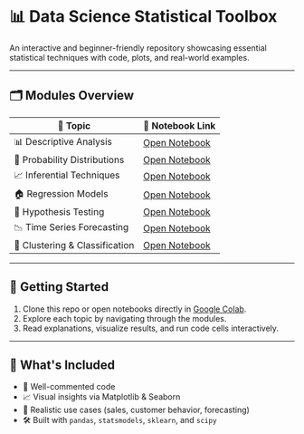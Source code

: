 
# 📊 Data Science Statistical Toolbox

An interactive and beginner-friendly repository showcasing essential statistical techniques with code, plots, and real-world examples.

---

## 🗂️ Modules Overview

| 📌 Topic                       | 📁 Notebook Link                                                  |
|-------------------------------|-------------------------------------------------------------------|
| 📊 Descriptive Analysis        | [Open Notebook](notebooks/Descriptive_Statistics.ipynb)          |
| 🎲 Probability Distributions   | [Open Notebook](notebooks/Probability_Distributions.ipynb)        |
| 📈 Inferential Techniques      | [Open Notebook](notebooks/Inferential_Statistics.ipynb)           |
| 🏠 Regression Models           | [Open Notebook](notebooks/Regression_Analysis.ipynb)              |
| 🧪 Hypothesis Testing          | [Open Notebook](notebooks/Hypothesis_Testing.ipynb)               |
| 📉 Time Series Forecasting     | [Open Notebook](notebooks/Time_Series_Analysis.ipynb)             |
| 🧬 Clustering & Classification | [Open Notebook](notebooks/Clustering_Classification.ipynb)        |

---

## 🚀 Getting Started

1. Clone this repo or open notebooks directly in [Google Colab](https://colab.research.google.com/).
2. Explore each topic by navigating through the modules.
3. Read explanations, visualize results, and run code cells interactively.

---

## 📘 What's Included

- 📎 Well-commented code
- 📈 Visual insights via Matplotlib & Seaborn
- 🧠 Realistic use cases (sales, customer behavior, forecasting)
- 🛠️ Built with `pandas`, `statsmodels`, `sklearn`, and `scipy`
